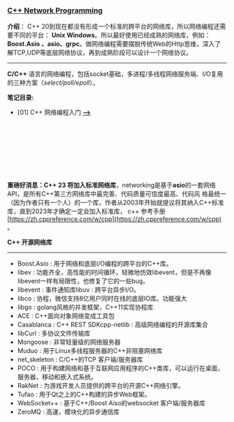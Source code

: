 ### [C++ Network Programming](#)
**介绍**： C++ 20到现在都没有形成一个标准的跨平台的网络库，所以网络编程还需要不同的平台： **Unix** **Windows**。所以最好使用已经成熟的网络库，例如：
**Boost.Asio 、asio、grpc**。做网络编程需要摆脱传统Web的Http思维，深入了解TCP,UDP等底层网络协议，再到成熟阶段可以设计一个网络协议。

----
**C/C++** 语言的网络编程，包括socket基础，多进程/多线程网络服务端、I/O复用的三种方案（*select/poll/epoll*）。

**笔记目录:**

* [01] C++ 网络编程入门 [**-->**](./contents/CPPNetworkProgramming.md)



<br/>
<br/>
<br/>
<br/>
<br/>
<br/>
<br/>

**重磅好消息：C++ 23 将加入标准网络库**，networking是基于**asio**的一套网络API，是所有C++第三方网络库中最完善、代码质量可信度最高、代码风
格最统一（因为作者只有一个人）的一个库，作者从2003年开始就提议将其纳入C++标准库，直到2023年才确定一定会加入标准库，
c++ 参考手册 [https://zh.cppreference.com/w/cpp](https://zh.cppreference.com/w/cpp) 。

**C++ 开源网络库**

----

* Boost.Asio : 用于网络和底层I/O编程的跨平台的C++库。
* libev : 功能齐全，高性能的时间循环，轻微地仿效libevent，但是不再像libevent一样有局限性，也修复了它的一些bug。
* libevent : 事件通知库libuv : 跨平台异步I/O。
* libco : 协程，微信支持8亿用户同时在线的底层IO库。功能强大
* libgo : golang风格的并发框架，C++11实现协程库
* ACE : C++面向对象网络变成工具包
* Casablanca : C++ REST SDKcpp-netlib : 高级网络编程的开源库集合
* libCurl : 多协议文件传输库
* Mongoose : 非常轻量级的网络服务器
* Muduo : 用于Linux多线程服务器的C++非阻塞网络库
* net_skeleton : C/C++的TCP 客户端/服务器库
* POCO : 用于构建网络和基于互联网应用程序的C++类库，可以运行在桌面，服务器，移动和嵌入式系统。
* RakNet : 为游戏开发人员提供的跨平台的开源C++网络引擎。
* Tufao : 用于Qt之上的C++构建的异步Web框架。
* WebSocket++ : 基于C++/Boost Aiso的websocket 客户端/服务器库
* ZeroMQ : 高速，模块化的异步通信库








